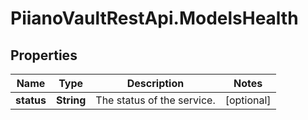 # PiianoVaultRestApi.ModelsHealth

## Properties

Name | Type | Description | Notes
------------ | ------------- | ------------- | -------------
**status** | **String** | The status of the service. | [optional] 



